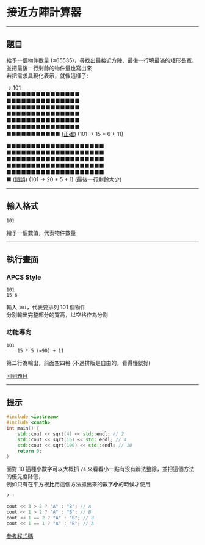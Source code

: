 # 接近方陣計算器

---

## 題目

給予一個物件數量 (≤65535)，尋找出最接近方陣、最後一行填最滿的矩形長寬，並把最後一行剩餘的物件量也寫出來\
若把需求具現化表示，就像這樣子:

→ 101\
■■■■■■■■■■■■■■■\
■■■■■■■■■■■■■■■\
■■■■■■■■■■■■■■■\
■■■■■■■■■■■■■■■\
■■■■■■■■■■■■■■■\
■■■■■■■■■■■■■■■\
■■■■■■■■■■■ [(正確)](#題目) (101 → 15 * 6 + 11)

■■■■■■■■■■■■■■■■■■■■\
■■■■■■■■■■■■■■■■■■■■\
■■■■■■■■■■■■■■■■■■■■\
■■■■■■■■■■■■■■■■■■■■\
■■■■■■■■■■■■■■■■■■■■\
■ [(錯誤)](#題目) (101 → 20 * 5 + 1) (最後一行剩餘太少)

---

## 輸入格式

```
101
```

給予一個數值，代表物件數量

---

## 執行畫面

### <span class="apcsStlInc">APCS Style</span>

```
101
15 6
```

輸入 `101`，代表要排列 101 個物件\
分別輸出完整部分的寬高，以空格作為分割

### 功能導向

```
101
    15 * 5 (=90) + 11
```

第二行為輸出，前面空四格 (不過排版是自由的，看得懂就好)

[回到題目](#題目)

---

## 提示

``` C++
#include <iostream>
#include <cmath>
int main() {
    std::cout << sqrt(4) << std::endl; // 2
    std::cout << sqrt(16) << std::endl; // 4
    std::cout << sqrt(100) << std::endl; // 10
    return 0;
}
```

面對 10 這種小數字可以大概抓 `/4` 來看看小一點有沒有辦法整除，並把這個方法的優先度降低，\
例如只有在平方根**比**用這個方法抓出來的數字**小**的時候才使用

` ? : `

``` C++
cout << 3 > 2 ? "A" : "B"; // A
cout << 1 > 2 ? "A" : "B"; // B
cout << 1 == 2 ? "A" : "B"; // B
cout << 1 == 1 ? "A" : "B"; // A
```

[參考程式碼](./Answers/SquareChart.cpp)
